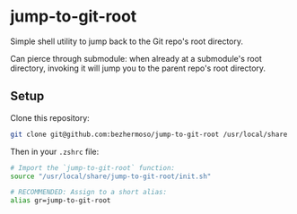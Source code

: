 # jump-to-git-root

Simple shell utility to jump back to the Git repo's root directory.

Can pierce through submodule: when already at a submodule's root directory, invoking it
will jump you to the parent repo's root directory.

## Setup

Clone this repository:

```sh
git clone git@github.com:bezhermoso/jump-to-git-root /usr/local/share

```

 Then in your `.zshrc` file:

```sh
# Import the `jump-to-git-root` function:
source "/usr/local/share/jump-to-git-root/init.sh"

# RECOMMENDED: Assign to a short alias:
alias gr=jump-to-git-root
```
